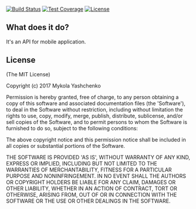 [![Build Status](https://travis-ci.org/YashchenkoN/doctor-office-api.svg?branch=master)](https://travis-ci.org/YashchenkoN/doctor-office-api)
[![Test Coverage](https://img.shields.io/codecov/c/github/YashchenkoN/doctor-office-api.svg)](https://codecov.io/gh/YashchenkoN/doctor-office-api)
[![License](https://img.shields.io/badge/license-MIT-green.svg)](https://github.com/YashchenkoN/doctor-office-api/blob/master/LICENSE.txt)

## What does it do?

It's an API for mobile application.

## License

(The MIT License)

Copyright (c) 2017 Mykola Yashchenko

Permission is hereby granted, free of charge, to any person obtaining a copy
of this software and associated documentation files (the 'Software'), to deal
in the Software without restriction, including without limitation the rights
to use, copy, modify, merge, publish, distribute, sublicense, and/or sell
copies of the Software, and to permit persons to whom the Software is
furnished to do so, subject to the following conditions:

The above copyright notice and this permission notice shall be included in all
copies or substantial portions of the Software.

THE SOFTWARE IS PROVIDED 'AS IS', WITHOUT WARRANTY OF ANY KIND, EXPRESS OR
IMPLIED, INCLUDING BUT NOT LIMITED TO THE WARRANTIES OF MERCHANTABILITY,
FITNESS FOR A PARTICULAR PURPOSE AND NONINFRINGEMENT. IN NO EVENT SHALL THE
AUTHORS OR COPYRIGHT HOLDERS BE LIABLE FOR ANY CLAIM, DAMAGES OR OTHER
LIABILITY, WHETHER IN AN ACTION OF CONTRACT, TORT OR OTHERWISE, ARISING FROM,
OUT OF OR IN CONNECTION WITH THE SOFTWARE OR THE USE OR OTHER DEALINGS IN THE
SOFTWARE.
